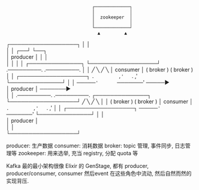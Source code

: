                                    ┌─────────────┐                              
                                    │             │                              
                                    │  zookeeper  │                              
                                    │             │                              
                                    └─────────────┘                              
                                      ▲         ▲                                
┌──────────────────┐                  │         │                                
│                  │               ┌──┘         └──┐                             
│     producer     │               │               │                             
│                  │               │               │             ┌──────────────┐
└──────────────────┘           .─────────.     .─────────.       │              │
                              ╱           ╲   ╱           ╲      │   consumer   │
                             (   broker    ) (   broker    )     │              │
┌──────────────────┐          `.         ,'   `.         ,'      └──────────────┘
│                  │            `───────'       `───────'    ─────▶              
│     producer     │ ───────▶                                                    
│                  │           .─────────.     .─────────.       ┌──────────────┐
└──────────────────┘          ╱           ╲   ╱           ╲      │              │
                             (   broker    ) (   broker    )     │   consumer   │
                              `.         ,'   `.         ,'      │              │
┌──────────────────┐            `───────'       `───────'        └──────────────┘
│                  │                                                             
│     producer     │                                                             
│                  │                                                             
└──────────────────┘                                                             

producer: 生产数据
consumer: 消耗数据
broker: topic 管理, 事件同步,  日志管理等
zookeeper: 用来选举, 充当 registry, 分配 quota 等


Kafka 最的最小架构很像 Elixir 的 GenStage, 都有 producer, producer/consumer, consumer 
然后event 在这些角色中流动, 然后自然而然的实现背压.

